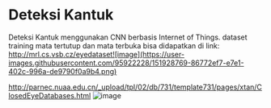 # Deteksi Kantuk
Deteksi Kantuk menggunakan CNN berbasis Internet of Things. 
dataset training mata tertutup dan mata terbuka bisa didapatkan di link:
http://mrl.cs.vsb.cz/eyedataset![image](https://user-images.githubusercontent.com/95922228/151928769-86772ef7-e7e1-402c-996a-de9790f0a9b4.png)

http://parnec.nuaa.edu.cn/_upload/tpl/02/db/731/template731/pages/xtan/ClosedEyeDatabases.html
![image](https://user-images.githubusercontent.com/95922228/151928790-850e7863-31f6-4651-a24d-0f39befec849.png)

